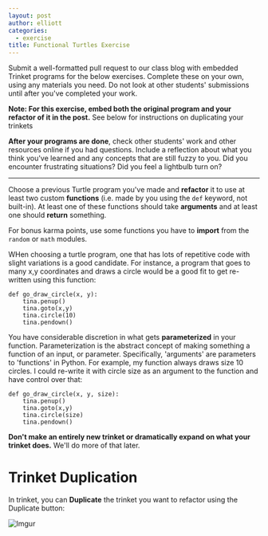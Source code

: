 ```yaml
---
layout: post
author: elliott
categories:
  - exercise
title: Functional Turtles Exercise
---
```


Submit a well-formatted pull request to our class blog with embedded Trinket programs for the below exercises.
Complete these on your own, using any materials you need. Do not
look at other students' submissions until after you've completed your work. 

**Note: For this exercise, embed both the original program and your refactor of it in the post.** See 
below for instructions on duplicating your trinkets

**After your programs are done**, check other students' work and other resources online if you had questions.
Include a reflection about what you think you've learned and any concepts that are still fuzzy to you.
Did you encounter frustrating situations? Did you feel a lightbulb turn on?

___

Choose a previous Turtle program you've made and **refactor** it to use at least two custom **functions** 
(i.e. made by you using the `def` keyword, not built-in).
At least one of these functions should take **arguments** and at least one should **return** something.

For bonus karma points, use some functions you have to **import** from the `random` or `math` modules.

WHen choosing a turtle program, one that has lots of repetitive code with slight variations is a 
good candidate.  For instance, a program that goes to many x,y coordinates and draws a circle
would be a good fit to get re-written using this function:

```
def go_draw_circle(x, y):
    tina.penup()
    tina.goto(x,y)
    tina.circle(10)
    tina.pendown()
```

You have considerable discretion in what gets **parameterized** in your function. Parameterization is the 
abstract concept of making something a function of an input, or parameter. Specifically, 'arguments' are parameters to 'functions' in Python.
For example, my function always draws size 10 circles.  I could re-write it with circle size as an argument
to the function and have control over that:

```
def go_draw_circle(x, y, size):
    tina.penup()
    tina.goto(x,y)
    tina.circle(size)
    tina.pendown()
```

**Don't make an entirely new trinket or dramatically expand on what your trinket does.** We'll do more of that later.

# Trinket Duplication

In trinket, you can **Duplicate** the trinket you want to refactor using the Duplicate button:

![Imgur](http://i.imgur.com/cIvqDkk.png)

